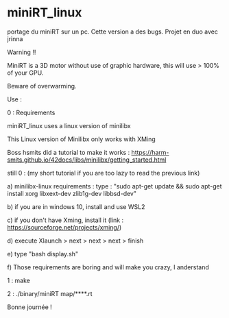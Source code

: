# miniRT_linux
portage du miniRT sur un pc. Cette version a des bugs. Projet en duo avec jrinna

Warning !!

MiniRT is a 3D motor without use of graphic hardware, this will use > 100% of your GPU.

Beware of overwarming.

Use :

0 : Requirements

miniRT_linux uses a linux version of minilibx

This Linux version of Minilibx only works with XMing

Boss hsmits did a tutorial to make it works : https://harm-smits.github.io/42docs/libs/minilibx/getting_started.html

still 0 : (my short tutorial if you are too lazy to read the previous link)

a) minilibx-linux requirements : type : "sudo apt-get update && sudo apt-get install xorg libxext-dev zlib1g-dev libbsd-dev"

b) if you are in windows 10, install and use WSL2

c) if you don't have Xming, install it (link : https://sourceforge.net/projects/xming/)

d) execute Xlaunch > next > next > next > finish

e) type "bash display.sh"

f) Those requirements are boring and will make you crazy, I anderstand

1 : make

2 : ./binary/miniRT map/****.rt


Bonne journée !
